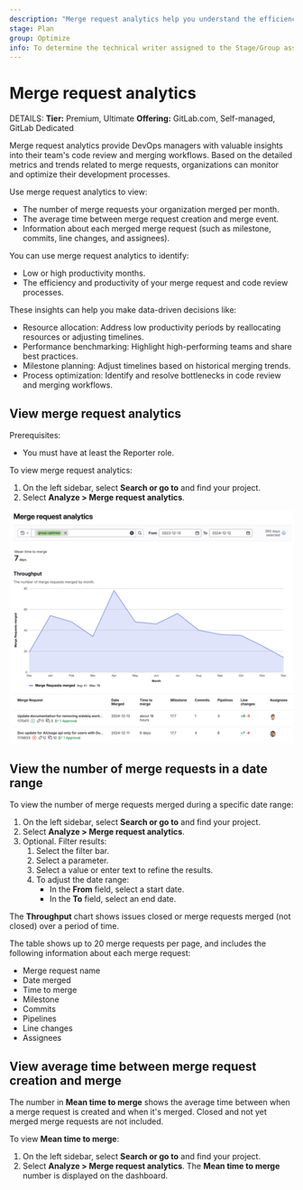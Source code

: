 ```yaml
---
description: "Merge request analytics help you understand the efficiency of your code review process, and the productivity of your team." # Up to ~200 chars long. They will be displayed in Google Search snippets. It may help to write the page intro first, and then reuse it here.
stage: Plan
group: Optimize
info: To determine the technical writer assigned to the Stage/Group associated with this page, see https://handbook.gitlab.com/handbook/product/ux/technical-writing/#assignments
---
```


# Merge request analytics

DETAILS:
**Tier:** Premium, Ultimate
**Offering:** GitLab.com, Self-managed, GitLab Dedicated

Merge request analytics provide DevOps managers with valuable insights into their team's code review and merging workflows.
Based on the detailed metrics and trends related to merge requests, organizations can monitor and optimize their development processes.

Use merge request analytics to view:

- The number of merge requests your organization merged per month.
- The average time between merge request creation and merge event.
- Information about each merged merge request (such as milestone, commits, line changes, and assignees).

You can use merge request analytics to identify:

- Low or high productivity months.
- The efficiency and productivity of your merge request and code review processes.

These insights can help you make data-driven decisions like:

- Resource allocation: Address low productivity periods by reallocating resources or adjusting timelines.
- Performance benchmarking: Highlight high-performing teams and share best practices.
- Milestone planning: Adjust timelines based on historical merging trends.
- Process optimization: Identify and resolve bottlenecks in code review and merging workflows.

## View merge request analytics

Prerequisites:

- You must have at least the Reporter role.

To view merge request analytics:

1. On the left sidebar, select **Search or go to** and find your project.
1. Select **Analyze > Merge request analytics**.

![Merge request analytics chart](img/mr_analytics_chart_v17_7.png)

## View the number of merge requests in a date range

To view the number of merge requests merged during a specific date range:

1. On the left sidebar, select **Search or go to** and find your project.
1. Select **Analyze > Merge request analytics**.
1. Optional. Filter results:
   1. Select the filter bar.
   1. Select a parameter.
   1. Select a value or enter text to refine the results.
   1. To adjust the date range:
      - In the **From** field, select a start date.
      - In the **To** field, select an end date.

The **Throughput** chart shows issues closed or merge requests merged (not closed) over a period of
time.

The table shows up to 20 merge requests per page, and includes
the following information about each merge request:

- Merge request name
- Date merged
- Time to merge
- Milestone
- Commits
- Pipelines
- Line changes
- Assignees

## View average time between merge request creation and merge

The number in **Mean time to merge** shows the average time between when a merge request is
created and when it's merged. Closed and not yet merged merge requests are not included.

To view **Mean time to merge**:

1. On the left sidebar, select **Search or go to** and find your project.
1. Select **Analyze > Merge request analytics**. The **Mean time to merge** number
   is displayed on the dashboard.
